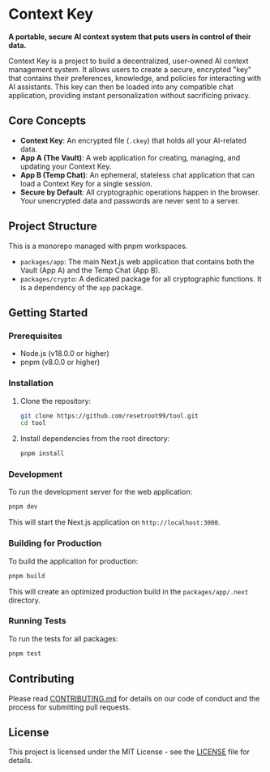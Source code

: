 # Context Key

**A portable, secure AI context system that puts users in control of their data.**

Context Key is a project to build a decentralized, user-owned AI context management system. It allows users to create a secure, encrypted "key" that contains their preferences, knowledge, and policies for interacting with AI assistants. This key can then be loaded into any compatible chat application, providing instant personalization without sacrificing privacy.

## Core Concepts

*   **Context Key**: An encrypted file (`.ckey`) that holds all your AI-related data.
*   **App A (The Vault)**: A web application for creating, managing, and updating your Context Key.
*   **App B (Temp Chat)**: An ephemeral, stateless chat application that can load a Context Key for a single session.
*   **Secure by Default**: All cryptographic operations happen in the browser. Your unencrypted data and passwords are never sent to a server.

## Project Structure

This is a monorepo managed with pnpm workspaces.

*   `packages/app`: The main Next.js web application that contains both the Vault (App A) and the Temp Chat (App B).
*   `packages/crypto`: A dedicated package for all cryptographic functions. It is a dependency of the `app` package.

## Getting Started

### Prerequisites

*   Node.js (v18.0.0 or higher)
*   pnpm (v8.0.0 or higher)

### Installation

1.  Clone the repository:
    ```bash
    git clone https://github.com/resetroot99/tool.git
    cd tool
    ```

2.  Install dependencies from the root directory:
    ```bash
    pnpm install
    ```

### Development

To run the development server for the web application:

```bash
pnpm dev
```

This will start the Next.js application on `http://localhost:3000`.

### Building for Production

To build the application for production:

```bash
pnpm build
```

This will create an optimized production build in the `packages/app/.next` directory.

### Running Tests

To run the tests for all packages:

```bash
pnpm test
```

## Contributing

Please read [CONTRIBUTING.md](CONTRIBUTING.md) for details on our code of conduct and the process for submitting pull requests.

## License

This project is licensed under the MIT License - see the [LICENSE](LICENSE) file for details.

